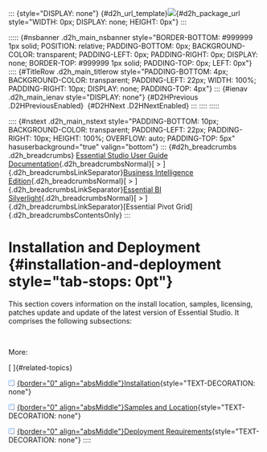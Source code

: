::: {style="DISPLAY: none"}
[](ms-xhelp:///?Id=d2h_url_template){#d2h_url_template}![](!package_url!){#d2h_package_url style="WIDTH: 0px; DISPLAY: none; HEIGHT: 0px"}
:::

::::: {#nsbanner .d2h_main_nsbanner style="BORDER-BOTTOM: #999999 1px solid; POSITION: relative; PADDING-BOTTOM: 0px; BACKGROUND-COLOR: transparent; PADDING-LEFT: 0px; PADDING-RIGHT: 0px; DISPLAY: none; BORDER-TOP: #999999 1px solid; PADDING-TOP: 0px; LEFT: 0px"}
:::: {#TitleRow .d2h_main_titlerow style="PADDING-BOTTOM: 4px; BACKGROUND-COLOR: transparent; PADDING-LEFT: 22px; WIDTH: 100%; PADDING-RIGHT: 10px; DISPLAY: none; PADDING-TOP: 4px"}
::: {#ienav .d2h_main_ienav style="DISPLAY: none"}
[](ms-xhelp:///?Id=a9984210-4cd3-4288-b90b-e30d6570add4){#D2HPrevious .D2HPreviousEnabled}  [](ms-xhelp:///?Id=7eb7b992-e70a-441d-8c1b-b893fb3b3da4){#D2HNext .D2HNextEnabled}
:::
::::
:::::

:::: {#nstext .d2h_main_nstext style="PADDING-BOTTOM: 10px; BACKGROUND-COLOR: transparent; PADDING-LEFT: 22px; PADDING-RIGHT: 10px; HEIGHT: 100%; OVERFLOW: auto; PADDING-TOP: 5px" hasuserbackground="true" valign="bottom"}
::: {#d2h_breadcrumbs .d2h_breadcrumbs}
[Essential Studio User Guide Documentation](ms-xhelp:///?Id=12457748-09e3-4d74-a240-8e049cedf030){.d2h_breadcrumbsNormal}[ \> ]{.d2h_breadcrumbsLinkSeparator}[Business Intelligence Edition](ms-xhelp:///?Id=fdf33dd8-62b2-47b9-ad7b-fc50e590bca5){.d2h_breadcrumbsNormal}[ \> ]{.d2h_breadcrumbsLinkSeparator}[Essential BI Silverlight](ms-xhelp:///?Id=c006b39c-6aa2-4637-b7de-3e7b6cb3f9f9){.d2h_breadcrumbsNormal}[ \> ]{.d2h_breadcrumbsLinkSeparator}[Essential Pivot Grid]{.d2h_breadcrumbsContentsOnly}
:::

# Installation and Deployment {#installation-and-deployment style="tab-stops: 0pt"}

This section covers information on the install location, samples, licensing, patches update and update of the latest version of Essential Studio. It comprises the following subsections:

 

More:

[ ]{#related-topics}

[![](button.gif){border="0" align="absMiddle"}Installation](ms-xhelp:///?Id=7eb7b992-e70a-441d-8c1b-b893fb3b3da4){style="TEXT-DECORATION: none"}

[![](button.gif){border="0" align="absMiddle"}Samples and Location](ms-xhelp:///?Id=cf3e1fa5-d73a-44e0-b4d6-ddad41f3d225){style="TEXT-DECORATION: none"}

[![](button.gif){border="0" align="absMiddle"}Deployment Requirements](ms-xhelp:///?Id=6f9c9151-b493-4a89-bf92-0e00d976eb7b){style="TEXT-DECORATION: none"}
::::
